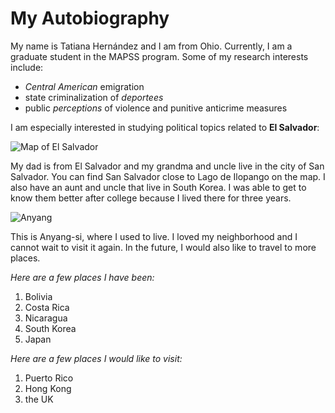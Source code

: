 
# My Autobiography


My name is Tatiana Hernández and I am from Ohio. Currently, I am a graduate student in the MAPSS program. Some of my research interests include:

* *Central American* emigration
* state criminalization of *deportees*
* public *perceptions* of violence and punitive anticrime measures

I am especially interested in studying political topics related to **El Salvador**:

![Map of El Salvador](https://www.nationsonline.org/maps/el_salvador_map.jpg)

My dad is from El Salvador and my grandma and uncle live in the city of San Salvador. You can find San Salvador close to Lago de Ilopango on the map. I also have an aunt and uncle that live in South Korea. I was able to get to know them better after college because I lived there for three years.

![Anyang](https://upload.wikimedia.org/wikipedia/commons/f/f0/Anyang_city.jpg)

This is Anyang-si, where I used to live. I loved my neighborhood and I cannot wait to visit it again. In the future, I would also like to travel to more places.


*Here are a few places I have been:*

1. Bolivia
2. Costa Rica
3. Nicaragua
4. South Korea
5. Japan

*Here are a few places I would like to visit:*

1. Puerto Rico
2. Hong Kong
3. the UK




